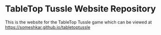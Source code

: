 # TableTop Tussle Website Repository

This is the website for the TableTop Tussle game which can be viewed at https://someshkar.github.io/tabletoptussle